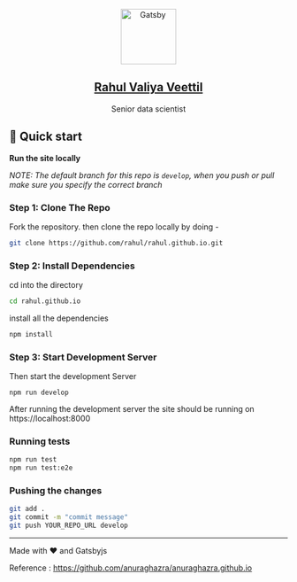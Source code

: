 <p align="center">
  <a href="https://rahul.github.io/">
    <img alt="Gatsby" src="./src/static/logo_noalpha.svg" width="100" />
    <h2 align="center">Rahul Valiya Veettil</h2>
  </a>
</p> 
<p align="center">Senior data scientist</p>


## :rocket: Quick start

**Run the site locally**

_NOTE: The default branch for this repo is `develop`, when you push or pull make sure you specify the correct branch_

### Step 1: Clone The Repo

Fork the repository. then clone the repo locally by doing -

```bash
git clone https://github.com/rahul/rahul.github.io.git
```

### Step 2: Install Dependencies

cd into the directory

```bash
cd rahul.github.io
```

install all the dependencies
```bash
npm install
```

### Step 3: Start Development Server

Then start the development Server
```
npm run develop
```
After running the development server the site should be running on https://localhost:8000


### Running tests
```bash
npm run test
npm run test:e2e
```

### Pushing the changes

```bash
git add .
git commit -m "commit message"
git push YOUR_REPO_URL develop
```

------

Made with :heart: and Gatsbyjs

Reference : https://github.com/anuraghazra/anuraghazra.github.io
